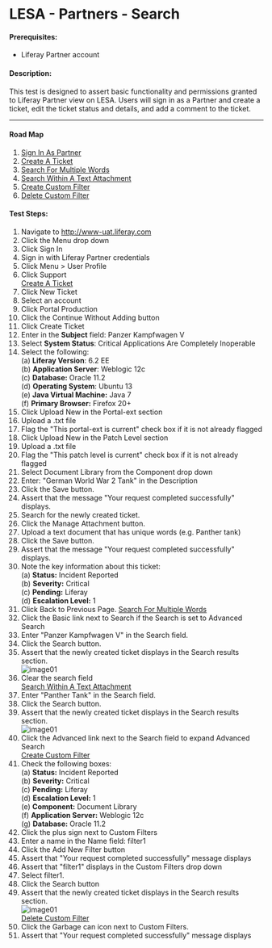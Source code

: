 LESA - Partners - Search
======================== 

#### Prerequisites: ####
* Liferay Partner account


#### Description: ####
This test is designed to assert basic functionality and permissions granted to Liferay Partner view on LESA. Users will sign in as a Partner and create a ticket, edit the ticket status and details, and add a comment to the ticket.

****

#### Road Map ####
1. [Sign In As Partner](#SignInAsPartner)
1. [Create A Ticket](#CreateATicket)
1. [Search For Multiple Words](#SearchForMultipleWords)
1. [Search Within A Text Attachment](#SearchWithinATextAttachment)
1. [Create Custom Filter](#CreateCustomFilter)
1. [Delete Custom Filter](#DeleteCustomFilter)

#### Test Steps: ####
1. <a href="#SignInAsPartner" name="SignInAsPartner"></a>Navigate to http://www-uat.liferay.com
1. Click the Menu drop down
1. Click Sign In
1. Sign in with Liferay Partner credentials
1. Click Menu > User Profile
1. Click Support    
<a href="#CreateATicket" name="CreateATicket">Create A Ticket</a>
1. Click New Ticket
1. Select an account
1. Click Portal Production
1. Click the Continue Without Adding button
1. Click Create Ticket
1. Enter in the <b>Subject</b> field: Panzer Kampfwagen V
1. Select <b>System Status</b>: Critical Applications Are Completely Inoperable
1. Select the following:    
	(a) **Liferay Version**:	 6.2 EE    
	(b) **Application Server**:	Weblogic 12c    
	(c) **Database:**			Oracle 11.2    
	(d) **Operating System**:	Ubuntu 13    
	(e) **Java Virtual Machine:**	Java 7    
	(f) **Primary Browser:**		Firefox 20+
1. Click Upload New in the Portal-ext section
1. Upload a .txt file
1. Flag the "This portal-ext is current" check box if it is not already flagged
1. Click Upload New in the Patch Level section
1. Upload a .txt file
1. Flag the "This patch level is current" check box if it is not already flagged
1. Select Document Library from the Component drop down
1. Enter: "German World War 2 Tank" in the Description
1. Click the Save button.
1. Assert that the message "Your request completed successfully" displays.
1. Search for the newly created ticket.
1. Click the Manage Attachment button.
1. Upload a text document that has unique words (e.g. Panther tank)
1. Click the Save button.
1. Assert that the message "Your request completed successfully" displays.
1. Note the key information about this ticket:    
	(a) **Status:**			Incident Reported    
	(b) **Severity:**		Critical    
	(c) **Pending:**		Liferay    
	(d) **Escalation Level:**	1    
1. Click Back to Previous Page.
<a href="#SearchForMultipleWords" name="SearchForMultipleWords">Search For Multiple Words</a>
1. Click the Basic link next to Search if the Search is set to Advanced Search 
1. Enter "Panzer Kampfwagen V" in the Search field.
1. Click the Search button.
1. Assert that the newly created ticket displays in the Search results section.    
![image01](https://github.com/liferay/liferay-qa-ee/raw/master/LESA/baseline/partners/images/LESA-partners-search/LESA-partners-search01.jpg)
1. Clear the search field    
<a href="#SearchWithinATextAttachment" name="SearchWithinATextAttachment">Search Within A Text Attachment</a>
1. Enter "Panther Tank" in the Search field.
1. Click the Search button.
1. Assert that the newly created ticket displays in the Search results section.   
![image01](https://github.com/liferay/liferay-qa-ee/raw/master/LESA/baseline/partners/images/LESA-partners-search/LESA-partners-search01.jpg)
1. Click the Advanced link next to the Search field to expand Advanced Search   
<a href="#CreateCustomFilter" name="CreateCustomFilter">Create Custom Filter</a>
1. Check the following boxes:    
	(a) **Status:**			Incident Reported    
	(b) **Severity:**		Critical    
	(c) **Pending:**		Liferay    
	(d) **Escalation Level:**	1    
	(e) **Component:**		Document Library   
	(f) **Application Server:**	Weblogic 12c    
	(g) **Database:**			Oracle 11.2
1. Click the plus sign next to Custom Filters
1. Enter a name in the Name field: filter1
1. Click the Add New Filter button
1. Assert that "Your request completed successfully" message displays
1. Assert that "filter1" displays in the Custom Filters drop down
1. Select filter1.
1. Click the Search button
1. Assert that the newly created ticket displays in the Search results section.    
![image01](https://github.com/liferay/liferay-qa-ee/raw/master/LESA/baseline/partners/images/LESA-partners-search/LESA-partners-search01.jpg)    
<a href="#DeleteCustomFilter" name="DeleteCustomFilter">Delete Custom Filter</a>
1. Click the Garbage can icon next to Custom Filters.
1. Assert that "Your request completed successfully" message displays
